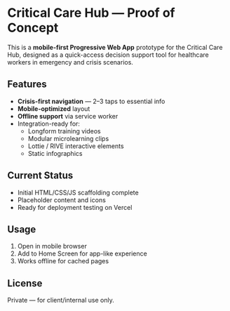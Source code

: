 # Critical Care Hub — Proof of Concept

This is a **mobile-first Progressive Web App** prototype for the Critical Care Hub, designed as a quick-access decision support tool for healthcare workers in emergency and crisis scenarios.

## Features
- **Crisis-first navigation** — 2–3 taps to essential info
- **Mobile-optimized** layout
- **Offline support** via service worker
- Integration-ready for:
  - Longform training videos
  - Modular microlearning clips
  - Lottie / RIVE interactive elements
  - Static infographics

## Current Status
- Initial HTML/CSS/JS scaffolding complete
- Placeholder content and icons
- Ready for deployment testing on Vercel

## Usage
1. Open in mobile browser
2. Add to Home Screen for app-like experience
3. Works offline for cached pages

## License
Private — for client/internal use only.
